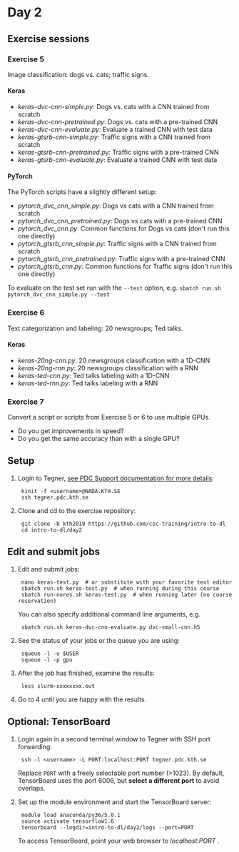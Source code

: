 # Day 2

## Exercise sessions

### Exercise 5

Image classification: dogs vs. cats; traffic signs.

#### Keras

* *keras-dvc-cnn-simple.py*: Dogs vs. cats with a CNN trained from scratch
* *keras-dvc-cnn-pretrained.py*: Dogs vs. cats with a pre-trained CNN
* *keras-dvc-cnn-evaluate.py*: Evaluate a trained CNN with test data
* *keras-gtsrb-cnn-simple.py*: Traffic signs with a CNN trained from scratch
* *keras-gtsrb-cnn-pretrained.py*: Traffic signs with a pre-trained CNN
* *keras-gtsrb-cnn-evaluate.py*: Evaluate a trained CNN with test data

#### PyTorch

The PyTorch scripts have a slightly different setup:

* *pytorch_dvc_cnn_simple.py*: Dogs vs cats with a CNN trained from scratch
* *pytorch_dvc_cnn_pretrained.py*: Dogs vs cats with a pre-trained CNN
* *pytorch_dvc_cnn.py*: Common functions for Dogs vs cats (don't run this one directly)
* *pytorch_gtsrb_cnn_simple.py*: Traffic signs with a CNN trained from scratch
* *pytorch_gtsrb_cnn_pretrained.py*: Traffic signs with a pre-trained CNN
* *pytorch_gtsrb_cnn.py*:  Common functions for Traffic signs (don't run this one directly)

To evaluate on the test set run with the `--test` option, e.g. `sbatch run.sh pytorch_dvc_cnn_simple.py --test` 

### Exercise 6

Text categorization and labeling: 20 newsgroups; Ted talks.

#### Keras

* *keras-20ng-cnn.py*: 20 newsgroups classification with a 1D-CNN
* *keras-20ng-rnn.py*: 20 newsgroups classification with a RNN
* *keras-ted-cnn.py*: Ted talks labeling with a 1D-CNN
* *keras-ted-rnn.py*: Ted talks labeling with a RNN


### Exercise 7

Convert a script or scripts from Exercise 5 or 6 to use multiple GPUs.

* Do you get improvements in speed?
* Do you get the same accuracy than with a single GPU?


## Setup

1. Login to Tegner, [see PDC Support documentation for more details](https://www.pdc.kth.se/support/documents/login/login.html):

        kinit -f <username>@NADA.KTH.SE
        ssh tegner.pdc.kth.se
        
2. Clone and cd to the exercise repository:

        git clone -b kth2019 https://github.com/csc-training/intro-to-dl
        cd intro-to-dl/day2

## Edit and submit jobs

1. Edit and submit jobs:

        nano keras-test.py  # or substitute with your favorite text editor
        sbatch run.sh keras-test.py  # when running during this course
        sbatch run-nores.sh keras-test.py  # when running later (no course reservation)

   You can also specify additional command line arguments, e.g.

        sbatch run.sh keras-dvc-cnn-evaluate.py dvc-small-cnn.h5      

2. See the status of your jobs or the queue you are using:

        squeue -l -u $USER
        squeue -l -p gpu

3. After the job has finished, examine the results:

        less slurm-xxxxxxxx.out

7. Go to 4 until you are happy with the results.

## Optional: TensorBoard

1. Login again in a second terminal window to Tegner with SSH port forwarding:

        ssh -l <username> -L PORT:localhost:PORT tegner.pdc.kth.se
        
   Replace `PORT` with a freely selectable port number (>1023). By default, TensorBoard uses the port 6006, but **select a different port** to avoid overlaps. 

2. Set up the module environment and start the TensorBoard server:

        module load anaconda/py36/5.0.1
        source activate tensorflow1.6
        tensorboard --logdir=intro-to-dl/day2/logs --port=PORT

    To access TensorBoard, point your web browser to *localhost:PORT* .
